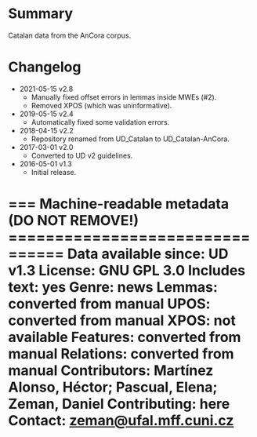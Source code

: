 # Summary

Catalan data from the AnCora corpus.


# Changelog

* 2021-05-15 v2.8
  * Manually fixed offset errors in lemmas inside MWEs (#2).
  * Removed XPOS (which was uninformative).
* 2019-05-15 v2.4
  * Automatically fixed some validation errors.
* 2018-04-15 v2.2
  * Repository renamed from UD_Catalan to UD_Catalan-AnCora.
* 2017-03-01 v2.0
  * Converted to UD v2 guidelines.
* 2016-05-01 v1.3
  * Initial release.


=== Machine-readable metadata (DO NOT REMOVE!) ================================
Data available since: UD v1.3
License: GNU GPL 3.0
Includes text: yes
Genre: news
Lemmas: converted from manual
UPOS: converted from manual
XPOS: not available
Features: converted from manual
Relations: converted from manual
Contributors: Martínez Alonso, Héctor; Pascual, Elena; Zeman, Daniel
Contributing: here
Contact: zeman@ufal.mff.cuni.cz
===============================================================================
